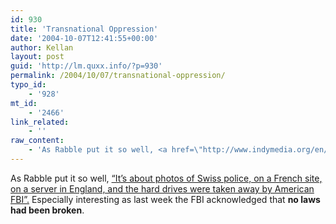 ```yaml
---
id: 930
title: 'Transnational Oppression'
date: '2004-10-07T12:41:55+00:00'
author: Kellan
layout: post
guid: 'http://lm.quxx.info/?p=930'
permalink: /2004/10/07/transnational-oppression/
typo_id:
    - '928'
mt_id:
    - '2466'
link_related:
    - ''
raw_content:
    - 'As Rabble put it so well, <a href=\"http://www.indymedia.org/en/2004/10/111999.shtml\">\"It\''s about photos of Swiss police, on a French site, on a server in England, and the hard drives were taken away by American FBI\".</a>  Especially interesting as last week the FBI acknowledged that <b>no laws had been broken</b>.'
---
```


As Rabble put it so well, [“It’s about photos of Swiss police, on a French site, on a server in England, and the hard drives were taken away by American FBI”.](http://www.indymedia.org/en/2004/10/111999.shtml) Especially interesting as last week the FBI acknowledged that **no laws had been broken**.